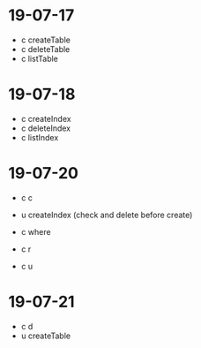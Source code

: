 # 19-07-17
- c createTable
- c deleteTable
- c listTable

# 19-07-18
- c createIndex
- c deleteIndex
- c listIndex


# 19-07-20
- c c

- u createIndex (check and delete before create)
- c where
- c r 

- c u

# 19-07-21
- c d
- u createTable